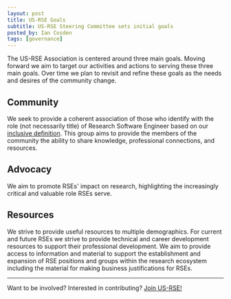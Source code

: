```yaml
---
layout: post
title: US-RSE Goals 
subtitle: US-RSE Steering Committee sets initial goals
posted_by: Ian Cosden
tags: [governance]
---
```



The US-RSE Association is centered around three main goals.  Moving
forward we aim to target our activities and actions to serving these
three main goals. Over time we plan to revisit and refine these goals as
the needs and desires of the community change.



## Community 

  We seek to provide a coherent association of those who identify with
  the role (not necessarily title) of Research Software Engineer based
  on our [inclusive definition]({{site.url}}/what-is-an-rse).  This group aims to provide the members
  of the community the ability to share knowledge, professional
  connections, and resources.

## Advocacy 

  We aim to promote RSEs' impact on research, highlighting the
  increasingly critical and valuable role RSEs serve.

## Resources 

  We strive to provide useful resources to multiple demographics.
  For current and future RSEs we strive to provide technical and
  career development resources to support their professional
  development.  We aim to provide access to information and material
  to support the establishment and expansion of RSE positions and
  groups within the research ecosystem including the material for
  making business justifications for RSEs.


-------------

Want to be involved? Interested in contributing? [Join
US-RSE!]({{site.url}}/join)
